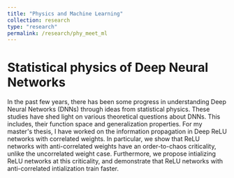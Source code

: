 ```yaml
---
title: "Physics and Machine Learning"
collection: research
type: "research"
permalink: /research/phy_meet_ml
---
```


Statistical physics of Deep Neural Networks
=====

In the past few years, there has been some progress in understanding Deep Neural Networks (DNNs) through ideas from statistical physics. These studies have shed light on various theoretical questions about DNNs. This includes, their function space and generalization properties. For my master's thesis, I have worked on the information propagation in Deep ReLU networks with correlated weights. In particular, we show that ReLU networks with anti-correlated weights have an order-to-chaos criticality, unlike the uncorrelated weight case. Furthermore, we propose intializing ReLU networks at this criticality, and demonstrate that ReLU networks with anti-correlated intialization train faster.